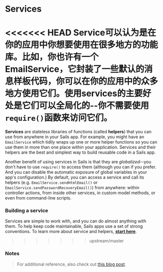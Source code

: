 # Services
<<<<<<< HEAD
Service可以认为是在你的应用中你想要使用在很多地方的功能库。比如，你也许有一个EmailService，它封装了一些默认的消息样板代码，你可以在你的应用中的众多地方使用它们。使用services的主要好处是它们可以全局化的--你不需要使用`require()`函数来访问它们。
=======

**Services** are stateless libraries of functions (called **helpers**) that you can use from anywhere in your Sails app.  For example, you might have an `EmailService` which tidily wraps up one or more helper functions so you can use them in more than one place within your application.  Services and their helpers are the best and simplest way to build reusable code in a Sails app.

Another benefit of using services in Sails is that they are *globalized*--you don't have to use `require()` to access them (although you can if you prefer.  And you can disable the automatic exposure of global variables in your app's configuration.)   By default, you can access a service and call its helpers (e.g. `EmailService.sendHtmlEmail()` or `EmailService.sendPasswordRecoveryEmail()`) from anywhere: within controller actions, from inside other services, in custom model methods, or even from command-line scripts.


### Building a service

Services are simple to work with, and you can do almost anything with them.  To help keep code maintainable, Sails apps use a set of strong conventions.  To learn more about service and helpers, **[start here](http://sailsjs.com/documentation/concepts/services/creating-a-service)**.

>>>>>>> upstream/master


### Notes

> For additional reference, also check out <a href="https://blog.sergiocruz.me/sailsjs-services-how-to-use-them-in-your-controllers/">this blog post</a>.



<docmeta name="displayName" value="Services">
